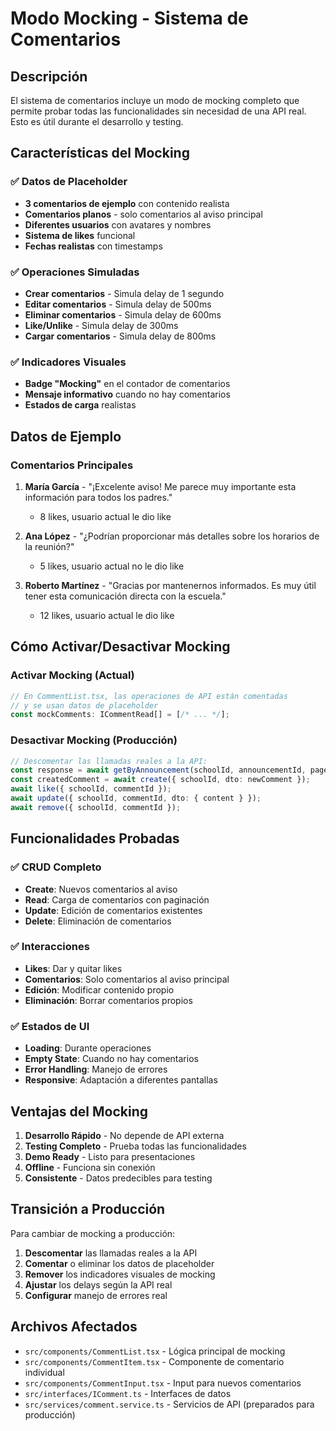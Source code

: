# Modo Mocking - Sistema de Comentarios

## Descripción

El sistema de comentarios incluye un modo de mocking completo que permite probar todas las funcionalidades sin necesidad de una API real. Esto es útil durante el desarrollo y testing.

## Características del Mocking

### ✅ Datos de Placeholder
- **3 comentarios de ejemplo** con contenido realista
- **Comentarios planos** - solo comentarios al aviso principal
- **Diferentes usuarios** con avatares y nombres
- **Sistema de likes** funcional
- **Fechas realistas** con timestamps

### ✅ Operaciones Simuladas
- **Crear comentarios** - Simula delay de 1 segundo
- **Editar comentarios** - Simula delay de 500ms
- **Eliminar comentarios** - Simula delay de 600ms
- **Like/Unlike** - Simula delay de 300ms
- **Cargar comentarios** - Simula delay de 800ms

### ✅ Indicadores Visuales
- **Badge "Mocking"** en el contador de comentarios
- **Mensaje informativo** cuando no hay comentarios
- **Estados de carga** realistas

## Datos de Ejemplo

### Comentarios Principales

1. **María García** - "¡Excelente aviso! Me parece muy importante esta información para todos los padres."
   - 8 likes, usuario actual le dio like

2. **Ana López** - "¿Podrían proporcionar más detalles sobre los horarios de la reunión?"
   - 5 likes, usuario actual no le dio like

3. **Roberto Martínez** - "Gracias por mantenernos informados. Es muy útil tener esta comunicación directa con la escuela."
   - 12 likes, usuario actual le dio like

## Cómo Activar/Desactivar Mocking

### Activar Mocking (Actual)
```typescript
// En CommentList.tsx, las operaciones de API están comentadas
// y se usan datos de placeholder
const mockComments: ICommentRead[] = [/* ... */];
```

### Desactivar Mocking (Producción)
```typescript
// Descomentar las llamadas reales a la API:
const response = await getByAnnouncement(schoolId, announcementId, pageNum, 10);
const createdComment = await create({ schoolId, dto: newComment });
await like({ schoolId, commentId });
await update({ schoolId, commentId, dto: { content } });
await remove({ schoolId, commentId });
```

## Funcionalidades Probadas

### ✅ CRUD Completo
- **Create**: Nuevos comentarios al aviso
- **Read**: Carga de comentarios con paginación
- **Update**: Edición de comentarios existentes
- **Delete**: Eliminación de comentarios

### ✅ Interacciones
- **Likes**: Dar y quitar likes
- **Comentarios**: Solo comentarios al aviso principal
- **Edición**: Modificar contenido propio
- **Eliminación**: Borrar comentarios propios

### ✅ Estados de UI
- **Loading**: Durante operaciones
- **Empty State**: Cuando no hay comentarios
- **Error Handling**: Manejo de errores
- **Responsive**: Adaptación a diferentes pantallas

## Ventajas del Mocking

1. **Desarrollo Rápido** - No depende de API externa
2. **Testing Completo** - Prueba todas las funcionalidades
3. **Demo Ready** - Listo para presentaciones
4. **Offline** - Funciona sin conexión
5. **Consistente** - Datos predecibles para testing

## Transición a Producción

Para cambiar de mocking a producción:

1. **Descomentar** las llamadas reales a la API
2. **Comentar** o eliminar los datos de placeholder
3. **Remover** los indicadores visuales de mocking
4. **Ajustar** los delays según la API real
5. **Configurar** manejo de errores real

## Archivos Afectados

- `src/components/CommentList.tsx` - Lógica principal de mocking
- `src/components/CommentItem.tsx` - Componente de comentario individual
- `src/components/CommentInput.tsx` - Input para nuevos comentarios
- `src/interfaces/IComment.ts` - Interfaces de datos
- `src/services/comment.service.ts` - Servicios de API (preparados para producción)
